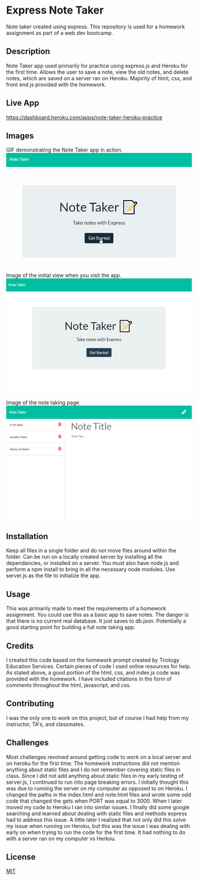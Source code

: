 # Express Note Taker
Note taker created using express. This repository is used for a homework assignment as part of a web dev bootcamp.

## Description 
Note Taker app used primarily for practice using express.js and Heroku for the first time. Allows the user to save a note, view the old notes, and delete notes, which are saved on a server ran on Heroku. Majority of html, css, and front end js provided with the homework.

## Live App
https://dashboard.heroku.com/apps/note-taker-heroku-practice

## Images
GIF demonstrating the Note Taker app in action.
![animation of Note Taker App being used](public/assets/images/note-taker-express-in-action.gif)

Image of the initial view when you visit the app.
![image of what the user sees when they visit the app](public/assets/images/home-page-view.PNG)

Image of the note taking page.
![image of what the user sees when they go to the note taking page](public/assets/images/note-page-view.PNG)

## Installation 
Keep all files in a single folder and do not move files around within the folder. Can be run on a locally created server by installing all the dependancies, or installed on a server. You must also have node.js and perform a npm install to bring in all the necessary node modules. Use server.js as the file to initialize the app.

## Usage 
This was primarily made to meet the requirements of a homework assignment. You could use this as a basic app to save notes. The danger is that there is no current real database. It just saves to db.json. Potentially a good starting point for building a full note taking app.

## Credits 
I created this code based on the homework prompt created by Triology Education Services. Certain pieces of code I used online resources for help. As stated above, a good portion of the html, css, and index.js code was provided with the homework. I have included citations in the form of comments throughout the html, javascript, and css.

## Contributing 
I was the only one to work on this project, but of course I had help from my instructor, TA's, and classmates.

## Challenges
Most challenges revolved around getting code to work on a local server and on heroku for the first time. The homework instructions did not mention anything about static files and I do not remember covering static files in class. Since I did not add anything about static files in my early testing of server.js, I continued to run into page breaking errors. I initially thought this was due to running the server on my computer as opposed to on Heroku. I changed the paths in the index.html and note.html files and wrote some odd code that changed the gets when PORT was equal to 3000. When I later moved my code to Heroku I ran into similar issues. I finally did some google searching and learned about dealing with static files and methods express had to address this issue. A little later I realized that not only did this solve my issue when running on Heroku, but this was the issue I was dealing with early on when trying to run the code for the first time. It had nothing to do with a server ran on my computer vs Herkou.

## License
[MIT](https://choosealicense.com/licenses/mit/)